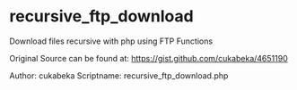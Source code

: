 recursive_ftp_download
======================

Download files recursive with php  using FTP Functions

Original Source can be found at:
https://gist.github.com/cukabeka/4651190

Author: cukabeka 
Scriptname: recursive_ftp_download.php
